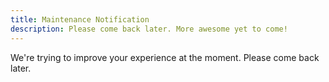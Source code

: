 ```yaml
---
title: Maintenance Notification
description: Please come back later. More awesome yet to come!
---
```


We're trying to improve your experience at the moment. Please come back later.